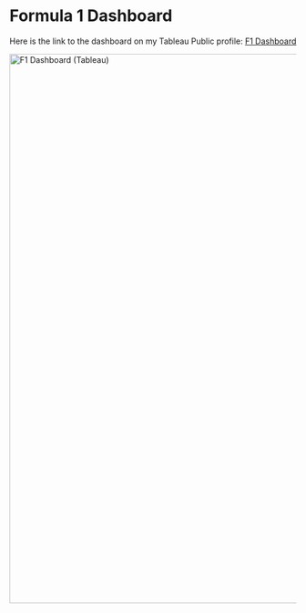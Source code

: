 <h1>Formula 1 Dashboard</h1>

Here is the link to the dashboard on my Tableau Public profile: [F1 Dashboard](https://public.tableau.com/app/profile/chase.boykin4104/viz/Formula1Dashboard_16964536673700/Formula1Dashboard#1)

<img width="965" alt="F1 Dashboard (Tableau)" src="https://github.com/chaseboykin/SQL-and-Data-Visualization-Project/assets/140556718/5b9f417c-c581-4a20-ba9a-7d7a3dad44c6">
